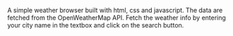 A simple weather browser built with html, css and javascript. The data are fetched from the OpenWeatherMap API.
Fetch the weather info by entering your city name in the textbox and click on the search button.
